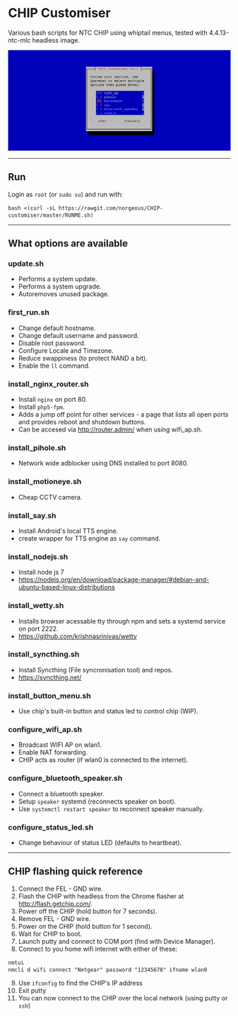 # CHIP Customiser
Various bash scripts for NTC CHIP using whiptail menus, tested with 4.4.13-ntc-mlc headless image.

![ScreenShot](preview.png)

- - -

## Run
Login as `root` (or `sudo su`) and run with:
```
bash <(curl -sL https://rawgit.com/norgeous/CHIP-customiser/master/RUNME.sh)
```
- - -

## What options are available

### update.sh
* Performs a system update.
* Performs a system upgrade.
* Autoremoves unused package.

### first_run.sh
* Change default hostname.
* Change default username and password.
* Disable root password.
* Configure Locale and Timezone.
* Reduce swappiness (to protect NAND a bit).
* Enable the `ll` command.

### install_nginx_router.sh
* Install `nginx` on port 80.
* Install `php5-fpm`.
* Adds a jump off point for other services - a page that lists all open ports and provides reboot and shutdown buttons.
* Can be accesed via http://router.admin/ when using wifi_ap.sh.

### install_pihole.sh
* Network wide adblocker using DNS installed to port 8080.

### install_motioneye.sh
* Cheap CCTV camera.

### install_say.sh
* Install Android's local TTS engine.
* create wrapper for TTS engine as `say` command.

### install_nodejs.sh
* Install node js 7
* https://nodejs.org/en/download/package-manager/#debian-and-ubuntu-based-linux-distributions

### install_wetty.sh
* Installs browser acessable tty through npm and sets a systemd service on port 2222.
* https://github.com/krishnasrinivas/wetty

### install_syncthing.sh
* Install Syncthing (File syncronisation tool) and repos.
* https://syncthing.net/

### install_button_menu.sh
* Use chip's built-in button and status led to control chip (WIP).

### configure_wifi_ap.sh
* Broadcast WIFI AP on wlan1.
* Enable NAT forwarding.
* CHIP acts as router (if wlan0 is connected to the internet).

### configure_bluetooth_speaker.sh
* Connect a bluetooth speaker.
* Setup `speaker` systemd (reconnects speaker on boot).
* Use `systemctl restart speaker` to reconnect speaker manually.

### configure_status_led.sh
* Change behaviour of status LED (defaults to heartbeat).

- - -

## CHIP flashing quick reference
1. Connect the FEL - GND wire.
2. Flash the CHIP with headless from the Chrome flasher at http://flash.getchip.com/.
3. Power off the CHIP (hold button for 7 seconds).
4. Remove FEL - GND wire.
5. Power on the CHIP (hold button for 1 second).
6. Wait for CHIP to boot.
7. Launch putty and connect to COM port (find with Device Manager).
8. Connect to you home wifi internet with either of these:
```
nmtui
nmcli d wifi connect "Netgear" password "12345678" ifname wlan0
```
9. Use `ifconfig` to find the CHIP's IP address
10. Exit putty
11. You can now connect to the CHIP over the local network (using putty or `ssh`)
